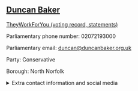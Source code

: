 ## <a href="https://members.parliament.uk/member/4784/contact">Duncan Baker</a>

<a href="https://www.theyworkforyou.com/mp/25844/duncan_baker/north_norfolk">TheyWorkForYou (voting record, statements)</a> 

Parliamentary phone number: 02072193000 

Parliamentary email: duncan@duncanbaker.org.uk 

Party: Conservative 

Borough: North Norfolk 

<details><summary>Extra contact information and social media</summary> 
<li>Website:</li>
<li>Twitter:</li>
<li>Constituency office phone number: 01692557140</li>
<li>Constituency office email: duncan@duncanbaker.org.uk</li>
<li>Facebook:</li>
<li>Instagram:</li>
<li>Youtube:</li>
<li>Linkedin:</li>
<li>Government department phone number:</li>
<li>Government department email:</li>
<li>Threads:</li>
<li>Party office phone number:</li>
<li>Party office email:</li>
<li>Tiktok:</li>
</details>
